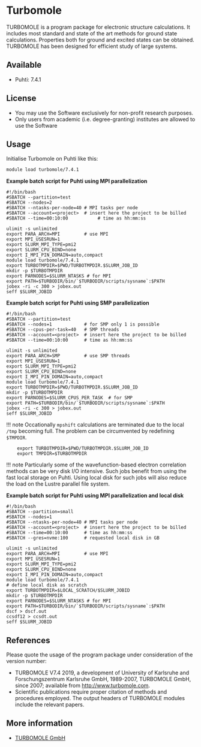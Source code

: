 # Turbomole

TURBOMOLE is a program package for electronic structure calculations.
It includes most standard and state of the art methods for ground state calculations. Properties both for ground and excited states can be obtained. TURBOMOLE has been designed for efficient study of large systems.

## Available

-   Puhti: 7.4.1

## License

-   You may use the Software exclusively for non-profit research
    purposes.
-   Only users from academic (i.e. degree-granting) institutes are
    allowed to use the Software

## Usage

Initialise Turbomole on Puhti like this:

```bash
module load turbomole/7.4.1 
```


**Example batch script for Puhti using MPI parallelization**

```
#!/bin/bash
#SBATCH --partition=test
#SBATCH --nodes=2
#SBATCH --ntasks-per-node=40 # MPI tasks per node
#SBATCH --account=<project>  # insert here the project to be billed 
#SBATCH --time=00:10:00           # time as hh:mm:ss

ulimit -s unlimited
export PARA_ARCH=MPI         # use MPI 
export MPI_USESRUN=1
export SLURM_MPI_TYPE=pmi2
export SLURM_CPU_BIND=none
export I_MPI_PIN_DOMAIN=auto,compact
module load turbomole/7.4.1
export TURBOTMPDIR=$PWD/TURBOTMPDIR.$SLURM_JOB_ID
mkdir -p $TURBOTMPDIR
export PARNODES=$SLURM_NTASKS # for MPI
export PATH=$TURBODIR/bin/`$TURBODIR/scripts/sysname`:$PATH
jobex -ri -c 300 > jobex.out
seff $SLURM_JOBID
```
**Example batch script for Puhti using SMP parallelization**


```
#!/bin/bash
#SBATCH --partition=test
#SBATCH --nodes=1            # for SMP only 1 is possible
#SBATCH --cpus-per-task=40   # SMP threads
#SBATCH --account=<project>  # insert here the project to be billed
#SBATCH --time=00:10:00      # time as hh:mm:ss

ulimit -s unlimited
export PARA_ARCH=SMP         # use SMP threads   
export MPI_USESRUN=1
export SLURM_MPI_TYPE=pmi2
export SLURM_CPU_BIND=none
export I_MPI_PIN_DOMAIN=auto,compact
module load turbomole/7.4.1
export TURBOTMPDIR=$PWD/TURBOTMPDIR.$SLURM_JOB_ID
mkdir -p $TURBOTMPDIR
export PARNODES=$SLURM_CPUS_PER_TASK  # for SMP
export PATH=$TURBODIR/bin/`$TURBODIR/scripts/sysname`:$PATH
jobex -ri -c 300 > jobex.out
seff $SLURM_JOBID
```

!!! note
    Occationally `mpshift` calculations are terminated due to the local `/tmp` becoming full. The problem can be circumvented by redefining `$TMPDIR`.
``` 
    export TURBOTMPDIR=$PWD/TURBOTMPDIR.$SLURM_JOB_ID
    export TMPDIR=$TURBOTMPDIR
```

!!! note
    Particularly some of the wavefunction-based electron correlation methods can be very disk I/O intensive. Such jobs benefit from using the fast local storage on Puhti. Using local disk for such jobs will also reduce the load on the Lustre parallel file system.
 

   
**Example batch script for Puhti using MPI parallelization and local disk**

```
#!/bin/bash
#SBATCH --partition=small
#SBATCH --nodes=1
#SBATCH --ntasks-per-node=40 # MPI tasks per node
#SBATCH --account=<project>  # insert here the project to be billed
#SBATCH --time=00:10:00      # time as hh:mm:ss
#SBATCH --gres=nvme:100      # requested local disk in GB

ulimit -s unlimited
export PARA_ARCH=MPI         # use MPI
export MPI_USESRUN=1
export SLURM_MPI_TYPE=pmi2
export SLURM_CPU_BIND=none
export I_MPI_PIN_DOMAIN=auto,compact
module load turbomole/7.4.1
# define local disk as scratch
export TURBOTMPDIR=$LOCAL_SCRATCH/$SLURM_JOBID
mkdir -p $TURBOTMPDIR
export PARNODES=$SLURM_NTASKS # for MPI
export PATH=$TURBODIR/bin/`$TURBODIR/scripts/sysname`:$PATH
dscf > dscf.out
ccsdf12 > ccsdt.out
seff $SLURM_JOBID
```
## References
Please quote the usage of the program package under consideration of the version
number:

-   TURBOMOLE V7.4 2019, a development of University of Karlsruhe and
Forschungszentrum Karlsruhe GmbH, 1989-2007,
TURBOMOLE GmbH, since 2007; available from
http://www.turbomole.com.
-    Scientific publications require proper citation of methods and procedures employed.
The output headers of TURBOMOLE modules include the relevant papers. 

## More information
-   [TURBOMOLE GmbH](https://www.turbomole.org/turbomole/turbomole-documentation/) 
